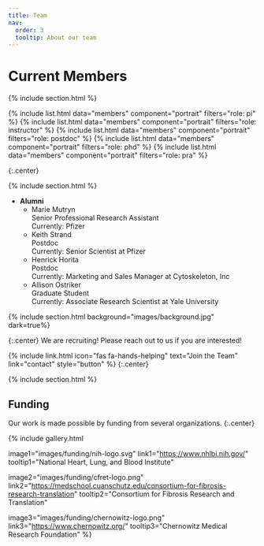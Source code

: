 ```yaml
---
title: Team
nav:
  order: 3
  tooltip: About our team
---
```


# <i class="fas fa-users"></i>Current Members

{% include section.html %}

{%
  include list.html
  data="members"
  component="portrait"
  filters="role: pi"
%}
{%
  include list.html
  data="members"
  component="portrait"
  filters="role: instructor"
%}
{%
  include list.html
  data="members"
  component="portrait"
  filters="role: postdoc"
%}
{%
  include list.html
  data="members"
  component="portrait"
  filters="role: phd"
%}
{%
  include list.html
  data="members"
  component="portrait"
  filters="role: pra"
%}

{:.center}

{% include section.html %}
- **Alumni**
  - Marie Mutryn<br>
  Senior Professional Research Assistant<br>
  Currently: Pfizer
  - Keith Strand<br>
  Postdoc<br>
  Currently: Senior Scientist at Pfizer
  - Henrick Horita<br>
  Postdoc<br>
  Currently: Marketing and Sales Manager at Cytoskeleton, Inc
  - Allison Ostriker<br>
  Graduate Student<br>
  Currently: Associate Research Scientist at Yale University

{% include section.html background="images/background.jpg" dark=true%}

{:.center}
We are recruiting! Please reach out to us if you are interested!

{%
  include link.html
  icon="fas fa-hands-helping"
  text="Join the Team"
  link="contact"
  style="button"
%}
{:.center}

{% include section.html %}

## Funding

Our work is made possible by funding from several organizations.
{:.center}



{%
  include gallery.html

  image1="images/funding/nih-logo.svg"
  link1="https://www.nhlbi.nih.gov/"
  tooltip1="National Heart, Lung, and Blood Institute"

  image2="images/funding/cfret-logo.png"
  link2="https://medschool.cuanschutz.edu/consortium-for-fibrosis-research-translation"
  tooltip2="Consortium for Fibrosis Research and Translation"

  image3="images/funding/chernowitz-logo.png"
  link3="https://www.chernowitz.org/"
  tooltip3="Chernowitz Medical Research Foundation"
%}
